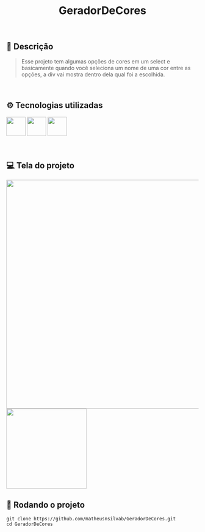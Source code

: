 <h1 align=center>GeradorDeCores</h1>

<br>

## 📝 Descrição
> Esse projeto tem algumas opções de cores em um select e basicamente quando você seleciona um nome de uma cor entre as opções, a div vai mostra dentro dela qual foi a escolhida.

<br>

## ⚙️ Tecnologias utilizadas
<img src="https://cdn.jsdelivr.net/gh/devicons/devicon/icons/html5/html5-plain-wordmark.svg" width="50"/> <img src="https://cdn.jsdelivr.net/gh/devicons/devicon/icons/css3/css3-plain-wordmark.svg" width="50"/> <img src="https://cdn.jsdelivr.net/gh/devicons/devicon/icons/javascript/javascript-plain.svg" width="50"/> 

<br>

## 💻 Tela do projeto
<img src="https://github.com/matheusnsilvab/GeradorDeCores/assets/131299485/d37b097b-26c6-44de-beae-8848be2e0f1f" width="600px"/>
<img src="https://github.com/matheusnsilvab/GeradorDeCores/assets/131299485/00f5d618-6ce0-4353-a3ea-64a5d2db21e2" width="210px"/>

##

## 🚀 Rodando o projeto
```
git clone https://github.com/matheusnsilvab/GeradorDeCores.git
cd GeradorDeCores
```
